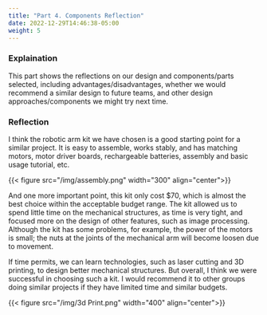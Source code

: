 ```yaml
---
title: "Part 4. Components Reflection"
date: 2022-12-29T14:46:38-05:00
weight: 5
---
```

### Explaination 
This part shows the reflections on our design and components/parts selected, including advantages/disadvantages, whether we would recommend a similar design to future teams, and other design approaches/components we might try next time.

### Reflection
I think the robotic arm kit we have chosen is a good starting point for a similar project. It is easy to assemble, works stably, and has matching motors, motor driver boards, rechargeable batteries, assembly and basic usage tutorial, etc. 


{{< figure src="/img/assembly.png" width="300" align="center">}}

And one more important point, this kit only cost $70, which is almost the best choice within the acceptable budget range. The kit allowed us to spend little time on the mechanical structures, as time is very tight, and focused more on the design of other features, such as image processing. Although the kit has some problems, for example, the power of the motors is small; the nuts at the joints of the mechanical arm will become loosen due to movement. 

If time permits, we can learn technologies, such as laser cutting and 3D printing, to design better mechanical structures. But overall, I think we were successful in choosing such a kit. I would recommend it to other groups doing similar projects if they have limited time and similar budgets.

{{< figure src="/img/3d Print.png" width="400" align="center">}}